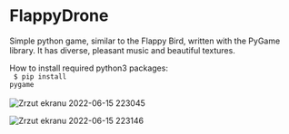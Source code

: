 # FlappyDrone
Simple python game, similar to the Flappy Bird, written with the PyGame library. It has diverse, pleasant music and beautiful textures.

How to install required python3 packages: <br>
<code>
  $ pip install pygame
</code>
<br>
<br>
![Zrzut ekranu 2022-06-15 223045](https://user-images.githubusercontent.com/107572642/173922042-1221a465-60e4-4d8d-b8bb-7f0311ded750.png)

![Zrzut ekranu 2022-06-15 223146](https://user-images.githubusercontent.com/107572642/173922068-691339df-76a8-41a5-8e40-295ef122cb09.png)
